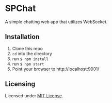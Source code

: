 ﻿# SPChat
A simple chatting web app that utilizes WebSocket.

## Installation

 1. Clone this repo
 2. `cd` into the directory
 3. run `$ npm install`
 4. run `$ npm start`
 5. Point your browser to http://localhost:9001/
## Licensing
Licensed under [MIT License](https://github.com/pSnehanshu/SPChat/blob/master/LICENSE).
